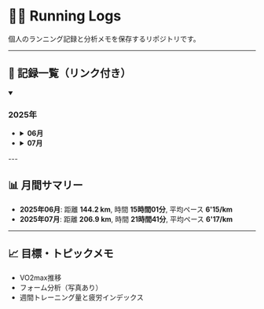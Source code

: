 # 🏃‍♂️ Running Logs

個人のランニング記録と分析メモを保存するリポジトリです。

---

## 📅 記録一覧（リンク付き）

<details open>
  <summary><h3>2025年</h3></summary>
  <ul>
    <li>
      <details>
        <summary><strong>06月</strong></summary>
        <ul>
          <li><a href="logs/2025-06-30.md">2025年06月30日</a></li>
          <li><a href="logs/2025-06-29.md">2025年06月29日</a></li>
          <li><a href="logs/2025-06-27.md">2025年06月27日</a></li>
          <li><a href="logs/2025-06-26.md">2025年06月26日</a></li>
          <li><a href="logs/2025-06-25.md">2025年06月25日</a></li>
          <li><a href="logs/2025-06-24.md">2025年06月24日</a></li>
          <li><a href="logs/2025-06-23.md">2025年06月23日</a></li>
          <li><a href="logs/2025-06-22.md">2025年06月22日</a></li>
          <li><a href="logs/2025-06-20.md">2025年06月20日</a></li>
          <li><a href="logs/2025-06-19.md">2025年06月19日</a></li>
          <li><a href="logs/2025-06-18.md">2025年06月18日</a></li>
          <li><a href="logs/2025-06-16.md">2025年06月16日</a></li>
          <li><a href="logs/2025-06-15.md">2025年06月15日</a></li>
        </ul>
      </details>
    </li>
    <li>
      <details>
        <summary><strong>07月</strong></summary>
        <ul>
          <li><a href="logs/2025-07-28.md">2025年07月28日</a></li>
          <li><a href="logs/2025-07-27.md">2025年07月27日</a></li>
          <li><a href="logs/2025-07-25.md">2025年07月25日</a></li>
          <li><a href="logs/2025-07-24.md">2025年07月24日</a></li>
          <li><a href="logs/2025-07-23.md">2025年07月23日</a></li>
          <li><a href="logs/2025-07-22.md">2025年07月22日</a></li>
          <li><a href="logs/2025-07-18.md">2025年07月18日</a></li>
          <li><a href="logs/2025-07-17.md">2025年07月17日</a></li>
          <li><a href="logs/2025-07-16.md">2025年07月16日</a></li>
          <li><a href="logs/2025-07-15.md">2025年07月15日</a></li>
          <li><a href="logs/2025-07-14.md">2025年07月14日</a></li>
          <li><a href="logs/2025-07-12.md">2025年07月12日</a></li>
          <li><a href="logs/2025-07-11.md">2025年07月11日</a></li>
          <li><a href="logs/2025-07-10.md">2025年07月10日</a></li>
          <li><a href="logs/2025-07-09.md">2025年07月09日</a></li>
          <li><a href="logs/2025-07-08.md">2025年07月08日</a></li>
          <li><a href="logs/2025-07-07.md">2025年07月07日</a></li>
          <li><a href="logs/2025-07-05.md">2025年07月05日</a></li>
          <li><a href="logs/2025-07-04.md">2025年07月04日</a></li>
          <li><a href="logs/2025-07-03.md">2025年07月03日</a></li>
          <li><a href="logs/2025-07-02.md">2025年07月02日</a></li>
        </ul>
      </details>
    </li>
  </ul>
</details>
---

## 📊 月間サマリー

- **2025年06月**: 距離 **144.2 km**, 時間 **15時間01分**, 平均ペース **6'15/km**
- **2025年07月**: 距離 **206.9 km**, 時間 **21時間41分**, 平均ペース **6'17/km**
---

## 📈 目標・トピックメモ

- VO2max推移
- フォーム分析（写真あり）
- 週間トレーニング量と疲労インデックス
